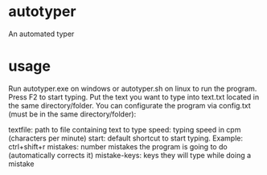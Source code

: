 # autotyper
An automated typer

# usage
Run autotyper.exe on windows or autotyper.sh on linux to run the program.
Press F2 to start typing.
Put the text you want to type into text.txt located in the same directory/folder.
You can configurate the program via config.txt (must be in the same directory/folder):

textfile: path to file containing text to type
speed: typing speed in cpm (characters per minute)
start: default shortcut to start typing. Example: ctrl+shift+r
mistakes: number mistakes the program is going to do (automatically corrects it)
mistake-keys: keys they will type while doing a mistake